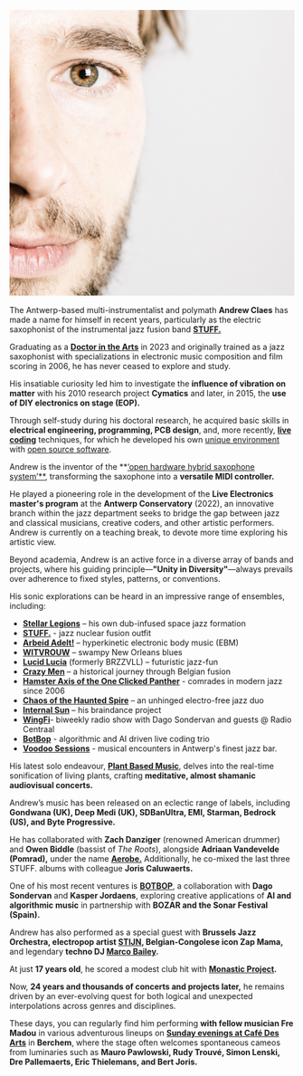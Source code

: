 



![AndrewClaes](../images/AndrewClaes1.jpg)




The Antwerp-based multi-instrumentalist and polymath **Andrew Claes** has made a name for himself in recent years, particularly as the electric saxophonist of the instrumental jazz fusion band **[STUFF.](music-stuff.md)**

Graduating as a **[Doctor in the Arts](projects-jazzhands.md)** in 2023 and originally trained as a jazz saxophonist with specializations in electronic music composition and film scoring in 2006, he has never ceased to explore and study.

His insatiable curiosity led him to investigate the **influence of vibration on matter** with his 2010 research project **Cymatics** and later, in 2015, the **use of DIY electronics on stage (EOP).**

Through self-study during his doctoral research, he acquired basic skills in **electrical engineering, programming, PCB design**, and, more recently, **[live coding](music-livecoding)** techniques, for which he developed his own [unique environment](software-livecoding.md) with [open source software](https://www.bespokesynth.com).

Andrew is the inventor of the **[‘open hardware hybrid saxophone system’**](projects-hybridsax), transforming the saxophone into a **versatile MIDI controller.**

He played a pioneering role in the development of the **Live Electronics master's program** at the **Antwerp Conservatory** (2022), an innovative branch within the jazz department seeks to bridge the gap between jazz and classical musicians, creative coders, and other artistic performers. 
Andrew is currently on a teaching break, to devote more time exploring his artistic view. 

Beyond academia, Andrew is an active force in a diverse array of bands and projects, where his guiding principle—**"Unity in Diversity"**—always prevails over adherence to fixed styles, patterns, or conventions.

His sonic explorations can be heard in an impressive range of ensembles, including:

- **[Stellar Legions](music-stellarlegions.md)** – his own dub-infused space jazz formation
- **[STUFF.](music-stuff.md)** - jazz nuclear fusion outfit
- **[Arbeid Adelt!](music-arbeidadelt.md)** – hyperkinetic electronic body music (EBM)
- **[WITVROUW](music-witvrouw.md)** – swampy New Orleans blues
- **[Lucid Lucia](music-lucidlucia.md)** (formerly BRZZVLL) – futuristic jazz-fun
- **[Crazy Men](music-crazymen.md)** – a historical journey through Belgian fusion
- **[Hamster Axis of the One Clicked Panther](music-hamsteraxis.md)** - comrades in modern jazz since 2006
- **[Chaos of the Haunted Spire](music-chaos.md)** – an unhinged electro-free jazz duo
- **[Internal Sun](music-internalsun.md)** – his braindance project
- **[WingFi](music-wingfi.md)**- biweekly radio show with Dago Sondervan and guests @ Radio Centraal
- **[BotBop](music-botbop.md)** - algorithmic and AI driven live coding trio
- **[Voodoo Sessions](music-voodoo.md)** - musical encounters in Antwerp's finest jazz bar.

His latest solo endeavour, **[Plant Based Music](music-pbm.md)**, delves into the real-time sonification of living plants, crafting **meditative, almost shamanic audiovisual concerts.**

Andrew’s music has been released on an eclectic range of labels, including **Gondwana (UK), Deep Medi (UK), SDBanUltra, EMI, Starman, Bedrock (US), and Byte Progressive.**

He has collaborated with **Zach Danziger** (renowned American drummer) and **Owen Biddle** (bassist of _The Roots_), alongside **Adriaan Vandevelde (Pomrad),** under the name **[Aerobe.](music-aerobe.md)** Additionally, he co-mixed the last three STUFF. albums with colleague **Joris Caluwaerts.**

One of his most recent ventures is **[BOTBOP](music-botbop.md)**, a collaboration with **Dago Sondervan** and **Kasper Jordaens**, exploring creative applications of **AI and algorithmic music** in partnership with **BOZAR and the Sonar Festival (Spain).**

Andrew has also performed as a special guest with **Brussels Jazz Orchestra, electropop artist [STIJN](music-stijn.md), Belgian-Congolese icon Zap Mama,** and legendary **techno DJ [Marco Bailey](music-marcobailey.md).**

At just **17 years old**, he scored a modest club hit with **[Monastic Project](music-monasticproject.md).**

Now, **24 years and thousands of concerts and projects later,** he remains driven by an ever-evolving quest for both logical and unexpected interpolations across genres and disciplines.

These days, you can regularly find him performing **with fellow musician Fre Madou** in various adventurous lineups on **[Sunday evenings at Café Des Arts](music-voodoo.md)** in **Berchem**, where the stage often welcomes spontaneous cameos from luminaries such as **Mauro Pawlowski, Rudy Trouvé, Simon Lenski, Dre Pallemaerts, Eric Thielemans, and Bert Joris.**

